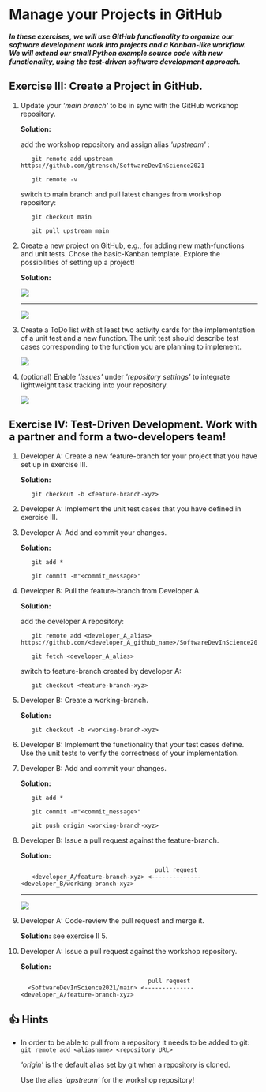 # Manage your Projects in GitHub

***In these exercises, we will use GitHub functionality to organize our software development work into projects and a Kanban-like workflow. We will extend our small Python example source code with new functionality, using the test-driven software development approach.***

## Exercise III: Create a Project in GitHub.

1. Update your _'main branch'_ to be in sync with the GitHub workshop repository.

     **Solution:**
     
     add the workshop repository and assign alias _'upstream'_ :
      
          git remote add upstream https://github.com/gtrensch/SoftwareDevInScience2021
          
          git remote -v
          
     switch to main branch and pull latest changes from workshop repository:
     
          git checkout main
          
          git pull upstream main

2. Create a new project on GitHub, e.g., for adding new math-functions and unit tests. Chose the basic-Kanban template. Explore the possibilities of setting up a project!

     **Solution:**
     
     ![](https://github.com/gtrGitHub/SoftwareDevInScience2021/blob/main/exercises/figures/projects_01.png)
     
     ----

     ![](https://github.com/gtrGitHub/SoftwareDevInScience2021/blob/main/exercises/figures/projects_02.png)
     
     
3. Create a ToDo list with at least two activity cards for the implementation of a unit test and a new function. The unit test should describe test cases corresponding to the function you are planning to implement.

     ![](https://github.com/gtrGitHub/SoftwareDevInScience2021/blob/main/exercises/figures/projects_03.png)
     

4. (optional) Enable _'Issues'_ under _'repository settings'_ to integrate lightweight task tracking into your repository.

     ![](https://github.com/gtrGitHub/SoftwareDevInScience2021/blob/main/exercises/figures/enable_issues.png)
     

## Exercise IV: Test-Driven Development. Work with a partner and form a two-developers team!

1. Developer A: Create a new feature-branch for your project that you have set up in exercise III. 

     **Solution:**
     
          git checkout -b <feature-branch-xyz>
          
2. Developer A: Implement the unit test cases that you have defined in exercise III.

3. Developer A: Add and commit your changes.

     **Solution:**
     
          git add *
          
          git commit -m"<commit_message>"

4. Developer B: Pull the feature-branch from Developer A.

     **Solution:**
     
     add the developer A repository:
      
          git remote add <developer_A_alias> https://github.com/<developer_A_github_name>/SoftwareDevInScience2021
          
          git fetch <developer_A_alias>
          
     switch to feature-branch created by developer A:
     
          git checkout <feature-branch-xyz>

5. Developer B: Create a working-branch.

     **Solution:**
     
          git checkout -b <working-branch-xyz>

6. Developer B: Implement the functionality that your test cases define. Use the unit tests to verify the correctness of your implementation.

7. Developer B: Add and commit your changes.

     **Solution:**
     
          git add *
          
          git commit -m"<commit_message>"
          
          git push origin <working-branch-xyz>

8. Developer B: Issue a pull request against the feature-branch.

     **Solution:**
     
                                             pull request
          <developer_A/feature-branch-xyz> <-------------- <developer_B/working-branch-xyz>
          
     ----
               
     ![](https://github.com/gtrGitHub/SoftwareDevInScience2021/blob/main/exercises/figures/feature_pull_request.png)
          

9. Developer A: Code-review the pull request and merge it.

     **Solution:** see exercise II 5.

10. Developer A: Issue a pull request against the workshop repository. 

     **Solution:**
     
                                            pull request
          <SoftwareDevInScience2021/main> <-------------- <developer_A/feature-branch-xyz>

## :+1: Hints ##

* In order to be able to pull from a repository it needs to be added to git: `git remote add <aliasname> <repository URL>`

  _'origin'_ is the default alias set by git when a repository is cloned.
  
  Use the alias _'upstream'_ for the workshop repository!



